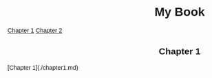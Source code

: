 <style>
body {
  font-family: Arial, sans-serif;
  max-width: 800px;
  margin: 0 auto;
}

#table-of-contents {
  float: left;
  width: 20%;
  padding: 20px;
  background-color: lightgray;
}

#table-of-contents h2 {
  text-align: center;
}

#content {
  float: right;
  width: 78%;
  padding: 20px;
  background-color: white;
}

#table-of-contents a {
  display: block;
  margin-bottom: 20px;
  text-decoration: none;
  color: black;
}

#table-of-contents a:hover {
  background-color: gray;
}

h1, h2, h3 {
  text-align: center;
}
</style>

<html>
<head>
  <script>
    function showChapter(chapter) {
      var chapters = ['chapter1', 'chapter2'];
      for (var i = 0; i < chapters.length; i++) {
        document.getElementById(chapters[i]).style.display = 'none';
      }
      document.getElementById(chapter).style.display = 'block';
    }
  </script>
</head>
<body>
  <h1>My Book</h1>
  <div id="chapters">
    <a href="#" onclick="showChapter('chapter1');">Chapter 1</a>
    <a href="#" onclick="showChapter('chapter2');">Chapter 2</a>
  </div>
  <div id="chapter1" style="display:block;">
    <h2>Chapter 1</h2>
    [Chapter 1](./chapter1.md)
  </div>
  <div id="chapter2" style="display:none;">
    <h2>Chapter 2</h2>
    [Chapter 2](./chapter2.md)
  </div>
</body>
</html>
